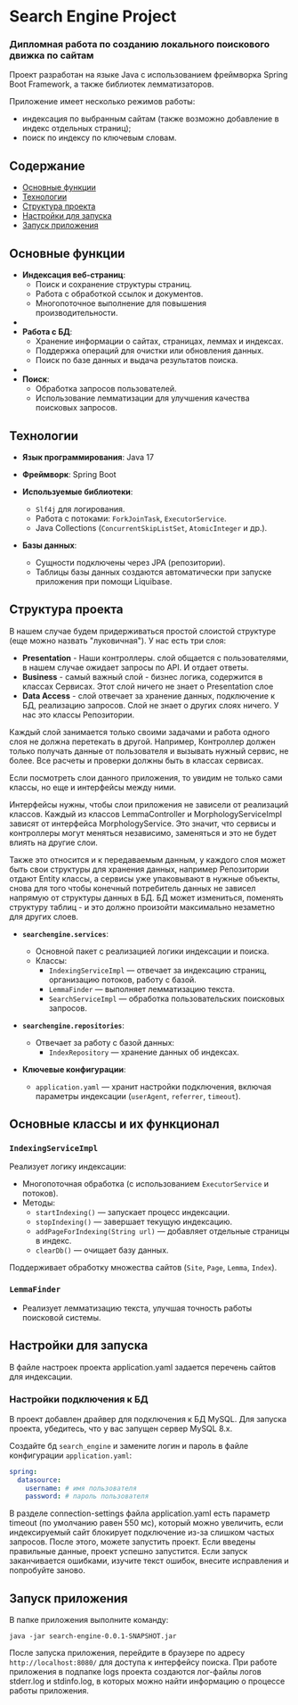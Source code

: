 # Search Engine Project
### Дипломная работа по созданию локального поискового движка по сайтам 

Проект разработан на языке Java с использованием фреймворка Spring Boot Framework, а также библиотек лемматизаторов.

Приложение имеет несколько режимов работы:
- индексация по выбранным сайтам (также возможно добавление в индекс отдельных страниц);
- поиск по индексу по ключевым словам.

## Содержание
* [Основные функции](#основные-функции)
* [Технологии](#Технологии)
* [Структура проекта](#Структура-проекта)
* [Настройки для запуска](#Настройки-для-запуска)
* [Запуск приложения](#Запуск-приложения)

## Основные функции

- **Индексация веб-страниц**:
  - Поиск и сохранение структуры страниц.
  - Работа с обработкой ссылок и документов.
  - Многопоточное выполнение для повышения производительности.
- 
- **Работа с БД**:
  - Хранение информации о сайтах, страницах, леммах и индексах.
  - Поддержка операций для очистки или обновления данных.
  - Поиск по базе данных и выдача результатов поиска.
- 
- **Поиск**:
  - Обработка запросов пользователей.
  - Использование лемматизации для улучшения качества поисковых запросов.

## Технологии

- **Язык программирования**: Java 17
- **Фреймворк**: Spring Boot
- **Используемые библиотеки**:
  - `Slf4j` для логирования.
  - Работа с потоками: `ForkJoinTask`, `ExecutorService`.
  - Java Collections (`ConcurrentSkipListSet`, `AtomicInteger` и др.).

- **Базы данных**:
  - Сущности подключены через JPA (репозитории).
  - Таблицы базы данных создаются автоматически при запуске приложения при помощи Liquibase.

## Структура проекта

В нашем случае будем придерживаться простой слоистой структуре (еще можно назвать "луковичная"). У нас есть
три слоя:

* **Presentation** - Наши контроллеры. слой общается с пользователями, в нашем случае ожидает запросы по API. И отдает
  ответы.
* **Business** - самый важный слой - бизнес логика, содержится в классах Сервисах. Этот слой ничего не знает о
  Presentation
  слое
* **Data Access** - слой отвечает за хранение данных, подключение к БД, реализацию запросов. Слой не знает о других
  слоях
  ничего. У нас это классы Репозитории.

Каждый слой занимается только своими задачами и работа одного слоя не должна перетекать в другой. Например, Контроллер
должен только получать данные от пользователя и вызывать нужный сервис, не более. Все расчеты и проверки должны быть в
классах сервисах.

Если посмотреть слои данного приложения, то увидим не только сами классы, но еще и интерфейсы между ними.

Интерфейсы нужны, чтобы слои приложения не зависели от реализаций классов. Каждый из классов LemmaController и
MorphologyServiceImpl зависят от интерфейса MorphologyService. Это значит, что сервисы и контроллеры могут меняться
независимо, заменяться и это не будет влиять на другие слои.

Также это относится и к передаваемым данным, у каждого слоя
может быть свои структуры для хранения данных, например Репозитории отдают Entity классы, а сервисы уже упаковывают в
нужные объекты, снова для того чтобы конечный потребитель данных не зависел напрямую от структуры данных в БД. БД может
измениться, поменять структуру таблиц - и это должно произойти максимально незаметно для других слоев.
- **`searchengine.services`**:
  - Основной пакет с реализацией логики индексации и поиска.
  - Классы:
    - `IndexingServiceImpl` — отвечает за индексацию страниц, организацию потоков, работу с базой.
    - `LemmaFinder` — выполняет лемматизацию текста.
    - `SearchServiceImpl` — обработка пользовательских поисковых запросов.

- **`searchengine.repositories`**:
  - Отвечает за работу с базой данных:
    - `IndexRepository` — хранение данных об индексах.

- **Ключевые конфигурации**:
  - `application.yaml` — хранит настройки подключения, включая параметры индексации (`userAgent`, `referrer`, `timeout`).
## Основные классы и их функционал

### **`IndexingServiceImpl`**
Реализует логику индексации:
- Многопоточная обработка (с использованием `ExecutorService` и потоков).
- Методы:
  - `startIndexing()` — запускает процесс индексации.
  - `stopIndexing()` — завершает текущую индексацию.
  - `addPageForIndexing(String url)` — добавляет отдельные страницы в индекс.
  - `clearDb()` — очищает базу данных.

Поддерживает обработку множества сайтов (`Site`, `Page`, `Lemma`, `Index`).

### **`LemmaFinder`**
- Реализует лемматизацию текста, улучшая точность работы поисковой системы.
## Настройки для запуска
В файле настроек проекта application.yaml задается перечень сайтов для
индексации.
### Настройки подключения к БД

В проект добавлен драйвер для подключения к БД MySQL. Для запуска проекта,
убедитесь, что у вас запущен сервер MySQL 8.x.

Создайте бд `search_engine` и замените логин и пароль в файле конфигурации `application.yaml`:

```yaml
spring:
  datasource:
    username: # имя пользователя
    password: # пароль пользователя
```
В разделе connection-settings файла application.yaml есть параметр
timeout (по умолчанию равен 550 мс), который можно увеличить,
если индексируемый сайт блокирует подключение из-за слишком частых запросов.
После этого, можете запустить проект. Если введены правильные данные,
проект успешно запустится. Если запуск заканчивается ошибками, изучите текст
ошибок, внесите исправления и попробуйте заново.

## Запуск приложения
В папке приложения выполните команду:
```shell
java -jar search-engine-0.0.1-SNAPSHOT.jar
```
После запуска приложения, перейдите в браузере по адресу `http://localhost:8080/` для доступа к интерфейсу поиска.
При работе приложения в подпапке logs проекта создаются лог-файлы логов stderr.log и stdinfo.log, в которых можно найти информацию о процессе работы приложения.








